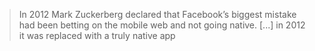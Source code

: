 <!-- .slide: data-background="#32332B"-->

<blockquote class="dark-background"> 
 In 2012 Mark Zuckerberg declared that Facebook’s biggest mistake had been betting on the mobile web and not going native. [...] in 2012 it was replaced with a truly native app
</blockquote>